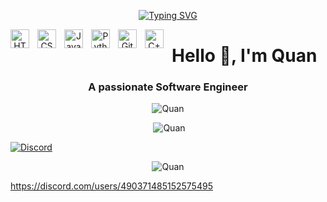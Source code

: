<p align="center">
  <a href="https://github.com/DenverCoder1/readme-typing-svg">
    <a href="https://git.io/typing-svg"><img src="https://readme-typing-svg.demolab.com?font=Fira+Code&pause=1000&width=435&lines=Software+Engineer;Always+learning+new+things;2%2B+year+of+coding+experience" alt="Typing SVG" /></a>
  </a>
</p>

<div align="center">
  <img align="left" alt="HTML" width="30px" style="padding-right:10px; pointer-events: none;" src="https://cdn.jsdelivr.net/gh/devicons/devicon/icons/html5/html5-plain.svg" />
  <img align="left" alt="CSS" width="30px" style="padding-right:10px; pointer-events: none;" src="https://cdn.jsdelivr.net/gh/devicons/devicon/icons/css3/css3-plain.svg" />
  <img align="left" alt="JavaScript" width="30px" style="padding-right:10px; pointer-events: none;" src="https://cdn.jsdelivr.net/gh/devicons/devicon/icons/javascript/javascript-plain.svg" />
  <img align="left" alt="Python" width="30px" style="padding-right:10px; pointer-events: none;" src="https://cdn.jsdelivr.net/gh/devicons/devicon/icons/python/python-plain.svg" />
  <img align="left" alt="GitHub" width="30px" style="padding-right:10px; pointer-events: none;" src="https://cdn.jsdelivr.net/gh/devicons/devicon/icons/github/github-original.svg" />
  <img align="left" alt="C++" width="30px" style="padding-right:10px; pointer-events: none; "src="https://cdn.jsdelivr.net/gh/devicons/devicon@latest/icons/cplusplus/cplusplus-original.svg" />
          
          
</div>

<h1 align="left">Hello 👋, I'm Quan</h1>
<h3 align="center">A passionate Software Engineer</h3>

<p align="center"><img src="https://github-readme-stats.vercel.app/api/top-langs?username=Quan&show_icons=true&locale=en&layout=compact" alt="Quan" /></p>

<p align="center">&nbsp;<img src="https://github-readme-stats.vercel.app/api?username=Quan&show_icons=true&locale=en" alt="Quan" /></p>

<a href="https://discord.com/users/490371485152575495"><img src="https://lanyard.cnrad.dev/api/490371485152575495?borderRadius=20px&bg=00000000" alt="Discord" /></a>

<p align="center"><img src="https://github-readme-streak-stats.herokuapp.com/?user=Quan&" alt="Quan" /></p>

https://discord.com/users/490371485152575495
